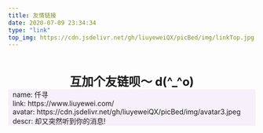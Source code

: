 ```yaml
---
title: 友情链接
date: 2020-07-09 23:34:34
type: "link"
top_img: https://cdn.jsdelivr.net/gh/liuyeweiQX/picBed/img/linkTop.jpg
---
```

<style type="text/css">
    .note.mynote2 {
      background: #f5f0fa;
      border-left-color: #6f42c1;
      padding-left: 9px;
    }
</style>
<br>
<br>
<div style="text-align: center;font-size: 24px;font-weight: bold"> 互加个友链呗～ d(^_^o) </div>
<div class="note mynote2">
    name: 仟寻<br>
    link: https://www.liuyewei.com/<br>
    avatar: https://cdn.jsdelivr.net/gh/liuyeweiQX/picBed/img/avatar3.jpeg<br>
    descr: 却又突然听到你的消息!
</div>